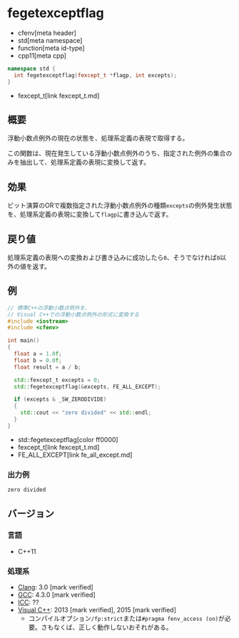 # fegetexceptflag
* cfenv[meta header]
* std[meta namespace]
* function[meta id-type]
* cpp11[meta cpp]

```cpp
namespace std {
  int fegetexceptflag(fexcept_t *flagp, int excepts);
}
```
* fexcept_t[link fexcept_t.md]

## 概要
浮動小数点例外の現在の状態を、処理系定義の表現で取得する。

この関数は、現在発生している浮動小数点例外のうち、指定された例外の集合のみを抽出して、処理系定義の表現に変換して返す。


## 効果
ビット演算のORで複数指定された浮動小数点例外の種類`excepts`の例外発生状態を、処理系定義の表現に変換して`flagp`に書き込んで返す。


## 戻り値
処理系定義の表現への変換および書き込みに成功したら`0`、そうでなければ`0`以外の値を返す。


## 例
```cpp example
// 標準C++の浮動小数点例外を、
// Visual C++での浮動小数点例外の形式に変換する
#include <iostream>
#include <cfenv>

int main()
{
  float a = 1.0f;
  float b = 0.0f;
  float result = a / b;

  std::fexcept_t excepts = 0;
  std::fegetexceptflag(&excepts, FE_ALL_EXCEPT);

  if (excepts & _SW_ZERODIVIDE)
  {
    std::cout << "zero divided" << std::endl;
  }
}
```
* std::fegetexceptflag[color ff0000]
* fexcept_t[link fexcept_t.md]
* FE_ALL_EXCEPT[link fe_all_except.md]

### 出力例
```
zero divided
```


## バージョン
### 言語
- C++11

### 処理系
- [Clang](/implementation.md#clang): 3.0 [mark verified]
- [GCC](/implementation.md#gcc): 4.3.0 [mark verified]
- [ICC](/implementation.md#icc): ??
- [Visual C++](/implementation.md#visual_cpp): 2013 [mark verified], 2015 [mark verified]
	- コンパイルオプション`/fp:strict`または`#pragma fenv_access (on)`が必要。さもなくば、正しく動作しないおそれがある。


